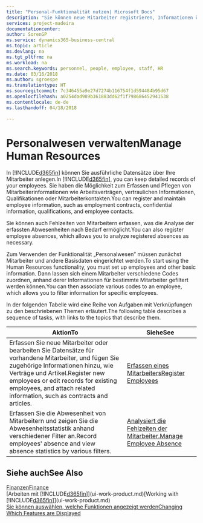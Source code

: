 ```yaml
---
title: "Personal-Funktionalität nutzen| Microsoft Docs"
description: "Sie können neue Mitarbeiter registrieren, Informationen über bestehende Mitarbeiter bearbeiten und Fehlzeiten aufzeichnen und analysieren."
services: project-madeira
documentationcenter: 
author: SorenGP
ms.service: dynamics365-business-central
ms.topic: article
ms.devlang: na
ms.tgt_pltfrm: na
ms.workload: na
ms.search.keywords: personnel, people, employee, staff, HR
ms.date: 03/16/2018
ms.author: sgroespe
ms.translationtype: HT
ms.sourcegitcommit: 7c346455a9e27d7274b116754f1d594484b95d67
ms.openlocfilehash: a0254dad989b361883dd62f1f798686452941538
ms.contentlocale: de-de
ms.lasthandoff: 04/18/2018

---
```

# <a name="manage-human-resources"></a><span data-ttu-id="cd632-103">Personalwesen verwalten</span><span class="sxs-lookup"><span data-stu-id="cd632-103">Manage Human Resources</span></span>
<span data-ttu-id="cd632-104">In [!INCLUDE[d365fin](includes/d365fin_md.md)] können Sie ausführliche Datensätze über Ihre Mitarbeiter anlegen.</span><span class="sxs-lookup"><span data-stu-id="cd632-104">In [!INCLUDE[d365fin](includes/d365fin_md.md)], you can keep detailed records of your employees.</span></span> <span data-ttu-id="cd632-105">Sie haben die Möglichkeit zum Erfassen und Pflegen von Mitarbeiterinformationen wie Arbeitsverträgen, vertraulichen Informationen, Qualifikationen oder Mitarbeiterkontakten.</span><span class="sxs-lookup"><span data-stu-id="cd632-105">You can register and maintain employee information, such as employment contracts, confidential information, qualifications, and employee contacts.</span></span>

<span data-ttu-id="cd632-106">Sie können auch Fehlzeiten von Mitarbeitern erfassen, was die Analyse der erfassten Abwesenheiten nach Bedarf ermöglicht.</span><span class="sxs-lookup"><span data-stu-id="cd632-106">You can also register employee absences, which allows you to analyze registered absences as necessary.</span></span>

<span data-ttu-id="cd632-107">Zum Verwenden der Funktionalität „Personalwesen” müssen zunächst Mitarbeiter und andere Basisdaten eingerichtet werden.</span><span class="sxs-lookup"><span data-stu-id="cd632-107">To start using the Human Resources functionality, you must set up employees and other basic information.</span></span> <span data-ttu-id="cd632-108">Dann lassen sich einem Mitarbeiter verschiedene Codes zuordnen, anhand derer Informationen für bestimmte Mitarbeiter gefiltert werden können.</span><span class="sxs-lookup"><span data-stu-id="cd632-108">You can then associate various codes to an employee, which allows you to filter information for specific employees.</span></span>

<span data-ttu-id="cd632-109">In der folgenden Tabelle wird eine Reihe von Aufgaben mit Verknüpfungen zu den beschriebenen Themen erläutert.</span><span class="sxs-lookup"><span data-stu-id="cd632-109">The following table describes a sequence of tasks, with links to the topics that describe them.</span></span>

| <span data-ttu-id="cd632-110">Aktion</span><span class="sxs-lookup"><span data-stu-id="cd632-110">To</span></span> | <span data-ttu-id="cd632-111">Siehe</span><span class="sxs-lookup"><span data-stu-id="cd632-111">See</span></span> |
| --- | --- |
| <span data-ttu-id="cd632-112">Erfassen Sie neue Mitarbeiter oder bearbeiten Sie Datensätze für vorhandene Mitarbeiter, und fügen Sie zugehörige Informationen hinzu, wie Verträge und Artikel.</span><span class="sxs-lookup"><span data-stu-id="cd632-112">Register new employees or edit records for existing employees, and attach related information, such as contracts and articles.</span></span> |[<span data-ttu-id="cd632-113">Erfassen eines Mitarbeiters</span><span class="sxs-lookup"><span data-stu-id="cd632-113">Register Employees</span></span>](hr-how-register-employees.md) |
| <span data-ttu-id="cd632-114">Erfassen Sie die Abwesenheit von Mitarbeitern und zeigen Sie die Abwesenheitsstatistik anhand verschiedener Filter an.</span><span class="sxs-lookup"><span data-stu-id="cd632-114">Record employees' absence and view absence statistics by various filters.</span></span> |[<span data-ttu-id="cd632-115">Analysiert die Fehlzeiten der Mitarbeiter.</span><span class="sxs-lookup"><span data-stu-id="cd632-115">Manage Employee Absence</span></span>](hr-how-manage-absence.md) |

## <a name="see-also"></a><span data-ttu-id="cd632-116">Siehe auch</span><span class="sxs-lookup"><span data-stu-id="cd632-116">See Also</span></span>
[<span data-ttu-id="cd632-117">Finanzen</span><span class="sxs-lookup"><span data-stu-id="cd632-117">Finance</span></span>](finance.md)  
<span data-ttu-id="cd632-118">[Arbeiten mit [!INCLUDE[d365fin](includes/d365fin_md.md)]](ui-work-product.md)</span><span class="sxs-lookup"><span data-stu-id="cd632-118">[Working with [!INCLUDE[d365fin](includes/d365fin_md.md)]](ui-work-product.md)</span></span>  
[<span data-ttu-id="cd632-119">Sie können auswählen, welche Funktionen angezeigt werden</span><span class="sxs-lookup"><span data-stu-id="cd632-119">Changing Which Features are Displayed</span></span>](ui-experiences.md)        

